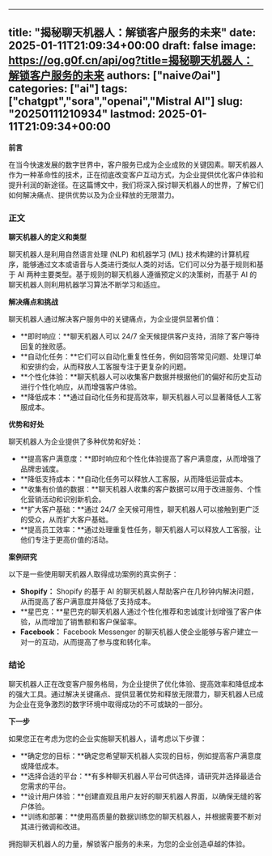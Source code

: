 
---
title: "揭秘聊天机器人：解锁客户服务的未来"
date: 2025-01-11T21:09:34+00:00
draft: false
image: https://og.g0f.cn/api/og?title=揭秘聊天机器人：解锁客户服务的未来
authors: ["naiveのai"]
categories: ["ai"]
tags: ["chatgpt","sora","openai","Mistral AI"]
slug: "20250111210934"
lastmod: 2025-01-11T21:09:34+00:00
---
**前言**

在当今快速发展的数字世界中，客户服务已成为企业成败的关键因素。聊天机器人作为一种革命性的技术，正在彻底改变客户互动方式，为企业提供优化客户体验和提升利润的新途径。在这篇博文中，我们将深入探讨聊天机器人的世界，了解它们如何解决痛点、提供优势以及为企业释放的无限潜力。

### 正文

**聊天机器人的定义和类型**

聊天机器人是利用自然语言处理 (NLP) 和机器学习 (ML) 技术构建的计算机程序，能够通过文本或语音与人类进行类似人类的对话。它们可以分为基于规则和基于 AI 两种主要类型。基于规则的聊天机器人遵循预定义的决策树，而基于 AI 的聊天机器人则利用机器学习算法不断学习和适应。

**解决痛点和挑战**

聊天机器人通过解决客户服务中的关键痛点，为企业提供显著价值：

- **即时响应：**聊天机器人可以 24/7 全天候提供客户支持，消除了客户等待回复的挫败感。
- **自动化任务：**它们可以自动化重复性任务，例如回答常见问题、处理订单和安排约会，从而释放人工客服专注于更复杂的问题。
- **个性化体验：**聊天机器人可以收集客户数据并根据他们的偏好和历史互动进行个性化响应，从而增强客户体验。
- **降低成本：**通过自动化任务和提高效率，聊天机器人可以显著降低人工客服成本。

**优势和好处**

聊天机器人为企业提供了多种优势和好处：

- **提高客户满意度：**即时响应和个性化体验提高了客户满意度，从而增强了品牌忠诚度。
- **降低支持成本：**自动化任务可以释放人工客服，从而降低运营成本。
- **收集有价值的数据：**聊天机器人收集的客户数据可以用于改进服务、个性化营销活动和识别新机会。
- **扩大客户基础：**通过 24/7 全天候可用性，聊天机器人可以接触到更广泛的受众，从而扩大客户基础。
- **提高员工效率：**通过处理重复性任务，聊天机器人可以释放人工客服，让他们专注于更高价值的活动。

**案例研究**

以下是一些使用聊天机器人取得成功案例的真实例子：

- **Shopify：** Shopify 的基于 AI 的聊天机器人帮助客户在几秒钟内解决问题，从而提高了客户满意度并降低了支持成本。
- **星巴克：**星巴克的聊天机器人通过个性化推荐和忠诚度计划增强了客户体验，从而增加了销售额和客户保留率。
- **Facebook：** Facebook Messenger 的聊天机器人使企业能够与客户建立一对一的互动，从而提高了参与度和转化率。

### 结论

聊天机器人正在改变客户服务格局，为企业提供了优化体验、提高效率和降低成本的强大工具。通过解决关键痛点、提供显著优势和释放无限潜力，聊天机器人已成为企业在竞争激烈的数字环境中取得成功的不可或缺的一部分。

**下一步**

如果您正在考虑为您的企业实施聊天机器人，请考虑以下步骤：

- **确定您的目标：**确定您希望聊天机器人实现的目标，例如提高客户满意度或降低成本。
- **选择合适的平台：**有多种聊天机器人平台可供选择，请研究并选择最适合您需求的平台。
- **设计用户体验：**创建直观且用户友好的聊天机器人界面，以确保无缝的客户体验。
- **训练和部署：**使用高质量的数据训练您的聊天机器人，并根据需要不断对其进行微调和改进。

拥抱聊天机器人的力量，解锁客户服务的未来，为您的企业创造卓越的体验。